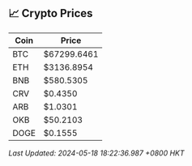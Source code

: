 ## 📈 Crypto Prices

| Coin | Price |
| ---- | ----- |
| BTC | $67299.6461 |
| ETH | $3136.8954 |
| BNB | $580.5305 |
| CRV | $0.4350 |
| ARB | $1.0301 |
| OKB | $50.2103 |
| DOGE | $0.1555 |

_Last Updated: 2024-05-18 18:22:36.987 +0800 HKT_